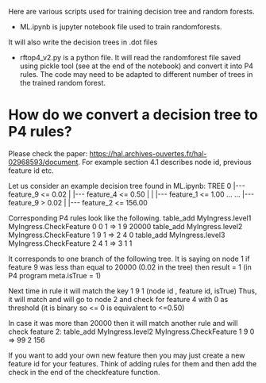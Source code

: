 Here are various scripts used for training decision tree and random forests.

- ML.ipynb is jupyter notebook file used to train randomforests.

It will also write the decision trees in .dot files

-  rftop4_v2.py is a python file. It will read the randomforest file saved using pickle tool (see at the end of the notebook) and convert it into P4 rules.  The code may need to be adapted to different number of trees in the trained random forest.


# How do we convert a decision tree to P4 rules?

Please check the paper: https://hal.archives-ouvertes.fr/hal-02968593/document.
For example section 4.1 describes node id, previous feature id etc.

Let us consider an example decision tree found in ML.ipynb:
TREE 0
|--- feature_9 <= 0.02
| |--- feature_4 <= 0.50
| | |--- feature_1 <= 1.00
...
...
|--- feature_9 > 0.02
| |--- feature_2 <= 156.00


Corresponding P4 rules look like the following.
table_add MyIngress.level1 MyIngress.CheckFeature 0 0 1 => 1 9 20000
table_add MyIngress.level2 MyIngress.CheckFeature 1 9 1 => 2 4 0
table_add MyIngress.level3 MyIngress.CheckFeature 2 4 1 => 3 1 1

It corresponds to one branch of the following tree. It is saying on node 1 if feature 9 was less than equal to 20000 (0.02 in the tree) then result = 1 (in P4 program meta.isTrue = 1)

Next time in rule it will match the key 1 9 1 (node id , feature id, isTrue)
Thus, it will match and will go to node 2 and check for feature 4 with 0 as threshold (it is binary so <= 0 is equivalent to <=0.50)

In case it was more than 20000 then it will match another rule and will check feature 2:
table_add MyIngress.level2 MyIngress.CheckFeature 1 9 0 => 99 2 156

If you want to add your own new feature then you may just create a new feature id for your features. 
Think of adding rules for them and then add the check in the end of the checkfeature function.

